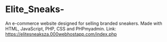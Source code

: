 # Elite_Sneaks-
An e-commerce website designed for selling branded sneakers. Made with HTML, JavaScript, PHP, CSS and PHPmyadmin. 
Link: https://elitesneaksza.000webhostapp.com/index.php 

